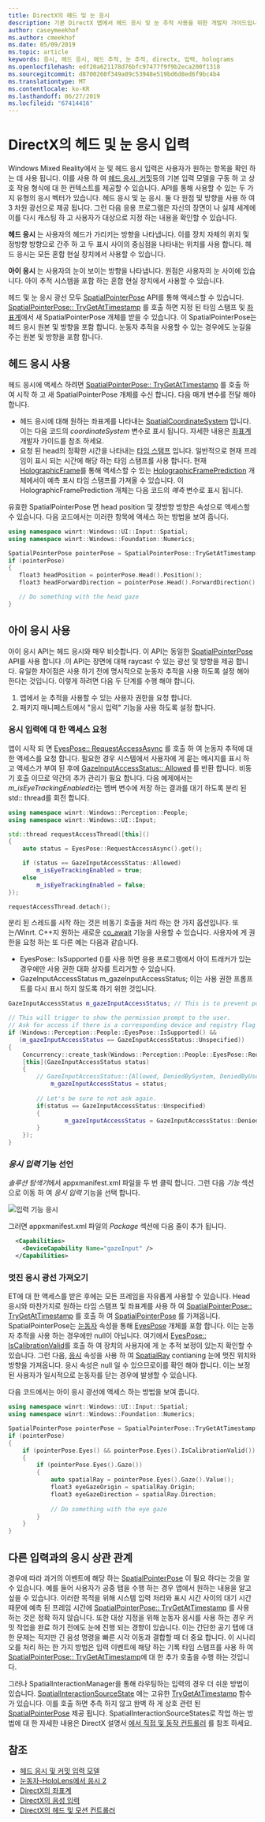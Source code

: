 ```yaml
---
title: DirectX의 헤드 및 눈 응시
description: 기본 DirectX 앱에서 헤드 응시 및 눈 추적 사용을 위한 개발자 가이드입니다.
author: caseymeekhof
ms.author: cmeekhof
ms.date: 05/09/2019
ms.topic: article
keywords: 응시, 헤드 응시, 헤드 추적, 눈 추적, directx, 입력, holograms
ms.openlocfilehash: edf20a621178d76bfc97477f9f9b2eca200f1318
ms.sourcegitcommit: d8700260f349a09c53948e519bd6d8ed6f9bc4b4
ms.translationtype: MT
ms.contentlocale: ko-KR
ms.lasthandoff: 06/27/2019
ms.locfileid: "67414416"
---
```

# <a name="head-and-eye-gaze-input-in-directx"></a>DirectX의 헤드 및 눈 응시 입력

Windows Mixed Reality에서 눈 및 헤드 응시 입력은 사용자가 원하는 항목을 확인 하는 데 사용 됩니다. 이를 사용 하 여 [헤드 응시, 커밋](gaze-and-commit.md)등의 기본 입력 모델을 구동 하 고 상호 작용 형식에 대 한 컨텍스트를 제공할 수 있습니다. API를 통해 사용할 수 있는 두 가지 유형의 응시 벡터가 있습니다. 헤드 응시 및 눈 응시.  둘 다 원점 및 방향을 사용 하 여 3 차원 광선으로 제공 됩니다. 그런 다음 응용 프로그램은 자신의 장면이 나 실제 세계에이를 다시 캐스팅 하 고 사용자가 대상으로 지정 하는 내용을 확인할 수 있습니다.

**헤드 응시** 는 사용자의 헤드가 가리키는 방향을 나타냅니다. 이를 장치 자체의 위치 및 정방향 방향으로 간주 하 고 두 표시 사이의 중심점을 나타내는 위치를 사용 합니다.  헤드 응시는 모든 혼합 현실 장치에서 사용할 수 있습니다.

**아이 응시** 는 사용자의 눈이 보이는 방향을 나타냅니다. 원점은 사용자의 눈 사이에 있습니다.  아이 추적 시스템을 포함 하는 혼합 현실 장치에서 사용할 수 있습니다.

헤드 및 눈 응시 광선 모두 [SpatialPointerPose](https://docs.microsoft.com/en-us/uwp/api/Windows.UI.Input.Spatial.SpatialPointerPose) API를 통해 액세스할 수 있습니다. [SpatialPointerPose:: TryGetAtTimestamp](https://docs.microsoft.com/en-us/uwp/api/windows.ui.input.spatial.spatialpointerpose.trygetattimestamp) 를 호출 하면 지정 된 타임 스탬프 및 [좌표계](coordinate-systems-in-directx.md)에서 새 SpatialPointerPose 개체를 받을 수 있습니다. 이 SpatialPointerPose는 헤드 응시 원본 및 방향을 포함 합니다. 눈동자 추적을 사용할 수 있는 경우에도 눈길을 주는 원본 및 방향을 포함 합니다.

## <a name="using-head-gaze"></a>헤드 응시 사용

헤드 응시에 액세스 하려면 [SpatialPointerPose:: TryGetAtTimestamp](https://docs.microsoft.com/en-us/uwp/api/windows.ui.input.spatial.spatialpointerpose.trygetattimestamp) 를 호출 하 여 시작 하 고 새 SpatialPointerPose 개체를 수신 합니다. 다음 매개 변수를 전달 해야 합니다.
 - 헤드 응시에 대해 원하는 좌표계를 나타내는 [SpatialCoordinateSystem](https://docs.microsoft.com/en-us/uwp/api/windows.perception.spatial.spatialcoordinatesystem) 입니다. 이는 다음 코드의 *coordinateSystem* 변수로 표시 됩니다. 자세한 내용은 [좌표계](coordinate-systems-in-directx.md) 개발자 가이드를 참조 하세요.
 - 요청 된 head의 정확한 시간을 나타내는 [타임 스탬프](https://docs.microsoft.com/en-us/uwp/api/windows.graphics.holographic.holographicframeprediction.timestamp#Windows_Graphics_Holographic_HolographicFramePrediction_Timestamp) 입니다.  일반적으로 현재 프레임이 표시 되는 시간에 해당 하는 타임 스탬프를 사용 합니다. 현재 [HolographicFrame](https://docs.microsoft.com/en-us/uwp/api/windows.graphics.holographic.holographicframe)를 통해 액세스할 수 있는 [HolographicFramePrediction](https://docs.microsoft.com/en-us/uwp/api/Windows.Graphics.Holographic.HolographicFramePrediction) 개체에서이 예측 표시 타임 스탬프를 가져올 수 있습니다.  이 HolographicFramePrediction 개체는 다음 코드의 *예측* 변수로 표시 됩니다.

 유효한 SpatialPointerPose 면 head position 및 정방향 방향은 속성으로 액세스할 수 있습니다.  다음 코드에서는 이러한 항목에 액세스 하는 방법을 보여 줍니다.

 ```cpp
using namespace winrt::Windows::UI::Input::Spatial;
using namespace winrt::Windows::Foundation::Numerics;

SpatialPointerPose pointerPose = SpatialPointerPose::TryGetAtTimestamp(coordinateSystem, prediction.Timestamp());
if (pointerPose)
{
    float3 headPosition = pointerPose.Head().Position();
    float3 headForwardDirection = pointerPose.Head().ForwardDirection();

    // Do something with the head gaze
}
```

## <a name="using-eye-gaze"></a>아이 응시 사용

아이 응시 API는 헤드 응시와 매우 비슷합니다.  이 API는 동일한 [SpatialPointerPose](https://docs.microsoft.com/en-us/uwp/api/Windows.UI.Input.Spatial.SpatialPointerPose) API를 사용 합니다 .이 API는 장면에 대해 raycast 수 있는 광선 및 방향을 제공 합니다.  유일한 차이점은 사용 하기 전에 명시적으로 눈동자 추적을 사용 하도록 설정 해야 한다는 것입니다. 이렇게 하려면 다음 두 단계를 수행 해야 합니다.
1. 앱에서 눈 추적을 사용할 수 있는 사용자 권한을 요청 합니다.
2. 패키지 매니페스트에서 "응시 입력" 기능을 사용 하도록 설정 합니다.

### <a name="requesting-access-to-gaze-input"></a>응시 입력에 대 한 액세스 요청
앱이 시작 되 면 [EyesPose:: RequestAccessAsync](https://docs.microsoft.com/en-us/uwp/api/windows.perception.people.eyespose.requestaccessasync#Windows_Perception_People_EyesPose_RequestAccessAsync) 를 호출 하 여 눈동자 추적에 대 한 액세스를 요청 합니다. 필요한 경우 시스템에서 사용자에 게 묻는 메시지를 표시 하 고 액세스가 부여 된 후에 [GazeInputAccessStatus:: Allowed](https://docs.microsoft.com/en-us/uwp/api/windows.ui.input.gazeinputaccessstatus) 를 반환 합니다. 비동기 호출 이므로 약간의 추가 관리가 필요 합니다. 다음 예제에서는 *m_isEyeTrackingEnabled*라는 멤버 변수에 저장 하는 결과를 대기 하도록 분리 된 std:: thread를 회전 합니다.

```cpp
using namespace winrt::Windows::Perception::People;
using namespace winrt::Windows::UI::Input;

std::thread requestAccessThread([this]()
{
    auto status = EyesPose::RequestAccessAsync().get();

    if (status == GazeInputAccessStatus::Allowed)
        m_isEyeTrackingEnabled = true;
    else
        m_isEyeTrackingEnabled = false;
});

requestAccessThread.detach();

```
분리 된 스레드를 시작 하는 것은 비동기 호출을 처리 하는 한 가지 옵션입니다.  또는/Winrt. C++지 원하는 새로운 [co_await](https://docs.microsoft.com/en-us/windows/uwp/cpp-and-winrt-apis/concurrency) 기능을 사용할 수 있습니다.
사용자에 게 권한을 요청 하는 또 다른 예는 다음과 같습니다.
-   EyesPose:: IsSupported ()를 사용 하면 응용 프로그램에서 아이 트래커가 있는 경우에만 사용 권한 대화 상자를 트리거할 수 있습니다.
-   GazeInputAccessStatus m_gazeInputAccessStatus; 이는 사용 권한 프롬프트를 다시 표시 하지 않도록 하기 위한 것입니다.

```cpp
GazeInputAccessStatus m_gazeInputAccessStatus; // This is to prevent popping up the permission prompt over and over again.

// This will trigger to show the permission prompt to the user.
// Ask for access if there is a corresponding device and registry flag did not disable it.
if (Windows::Perception::People::EyesPose::IsSupported() &&
   (m_gazeInputAccessStatus == GazeInputAccessStatus::Unspecified))
{ 
    Concurrency::create_task(Windows::Perception::People::EyesPose::RequestAccessAsync()).then(
    [this](GazeInputAccessStatus status)
    {
        // GazeInputAccessStatus::{Allowed, DeniedBySystem, DeniedByUser, Unspecified}
            m_gazeInputAccessStatus = status;
        
        // Let's be sure to not ask again.
        if(status == GazeInputAccessStatus::Unspecified)
        {
                m_gazeInputAccessStatus = GazeInputAccessStatus::DeniedBySystem;    
        }
    });
}

```


### <a name="declaring-the-gaze-input-capability"></a>*응시 입력* 기능 선언

*솔루션 탐색기*에서 appxmanifest.xml 파일을 두 번 클릭 합니다.  그런 다음 *기능* 섹션으로 이동 하 여 *응시 입력* 기능을 선택 합니다. 

![입력 기능 응시](images/gaze-input-capability.png)

그러면 appxmanifest.xml 파일의 *Package* 섹션에 다음 줄이 추가 됩니다.
```xml
  <Capabilities>
    <DeviceCapability Name="gazeInput" />
  </Capabilities>
```

### <a name="getting-the-eye-gaze-ray"></a>멋진 응시 광선 가져오기
ET에 대 한 액세스를 받은 후에는 모든 프레임을 자유롭게 사용할 수 있습니다.  Head 응시와 마찬가지로 원하는 타임 스탬프 및 좌표계를 사용 하 여 [SpatialPointerPose:: TryGetAtTimestamp](https://docs.microsoft.com/en-us/uwp/api/windows.ui.input.spatial.spatialpointerpose.trygetattimestamp) 를 호출 하 여 [SpatialPointerPose](https://docs.microsoft.com/en-us/uwp/api/Windows.UI.Input.Spatial.SpatialPointerPose) 를 가져옵니다. SpatialPointerPose는 [눈동자](https://docs.microsoft.com/en-us/uwp/api/windows.ui.input.spatial.spatialpointerpose.eyes) 속성을 통해 [EyesPose](https://docs.microsoft.com/en-us/uwp/api/windows.perception.people.eyespose) 개체를 포함 합니다. 이는 눈동자 추적을 사용 하는 경우에만 null이 아닙니다. 여기에서 [EyesPose:: IsCalibrationValid](https://docs.microsoft.com/en-us/uwp/api/windows.perception.people.eyespose.iscalibrationvalid#Windows_Perception_People_EyesPose_IsCalibrationValid)를 호출 하 여 장치의 사용자에 게 눈 추적 보정이 있는지 확인할 수 있습니다.  그런 다음, [응시](https://docs.microsoft.com/en-us/uwp/api/windows.perception.people.eyespose.gaze#Windows_Perception_People_EyesPose_Gaze) 속성을 사용 하 여 [SpatialRay](https://docs.microsoft.com/en-us/uwp/api/windows.perception.spatial.spatialray) contianing 눈에 멋진 위치와 방향을 가져옵니다. 응시 속성은 null 일 수 있으므로이를 확인 해야 합니다. 이는 보정 된 사용자가 일시적으로 눈동자를 닫는 경우에 발생할 수 있습니다.

다음 코드에서는 아이 응시 광선에 액세스 하는 방법을 보여 줍니다.

```cpp
using namespace winrt::Windows::UI::Input::Spatial;
using namespace winrt::Windows::Foundation::Numerics;

SpatialPointerPose pointerPose = SpatialPointerPose::TryGetAtTimestamp(coordinateSystem, prediction.Timestamp());
if (pointerPose)
{
    if (pointerPose.Eyes() && pointerPose.Eyes().IsCalibrationValid())
    {
        if (pointerPose.Eyes().Gaze())
        {
            auto spatialRay = pointerPose.Eyes().Gaze().Value();
            float3 eyeGazeOrigin = spatialRay.Origin;
            float3 eyeGazeDirection = spatialRay.Direction;
            
            // Do something with the eye gaze
        }
    }
}

```

## <a name="correlating-gaze-with-other-inputs"></a>다른 입력과의 응시 상관 관계

경우에 따라 과거의 이벤트에 해당 하는 [SpatialPointerPose](https://docs.microsoft.com/en-us/uwp/api/windows.ui.input.spatial.spatialpointerpose) 이 필요 하다는 것을 알 수 있습니다. 예를 들어 사용자가 공중 탭을 수행 하는 경우 앱에서 원하는 내용을 알고 싶을 수 있습니다. 이러한 목적을 위해 시스템 입력 처리와 표시 시간 사이의 대기 시간 때문에 예측 된 프레임 시간에 [SpatialPointerPose:: TryGetAtTimestamp](https://docs.microsoft.com/en-us/uwp/api/windows.ui.input.spatial.spatialpointerpose.trygetattimestamp) 를 사용 하는 것은 정확 하지 않습니다. 또한 대상 지정을 위해 눈동자 응시를 사용 하는 경우 커밋 작업을 완료 하기 전에도 눈에 진행 되는 경향이 있습니다. 이는 간단한 공기 탭에 대 한 문제는 적지만 긴 음성 명령을 빠른 시각 이동과 결합할 때 더 중요 합니다. 이 시나리오를 처리 하는 한 가지 방법은 입력 이벤트에 해당 하는 기록 타임 스탬프를 사용 하 여 [SpatialPointerPose:: TryGetAtTimestamp](https://docs.microsoft.com/en-us/uwp/api/windows.ui.input.spatial.spatialpointerpose.trygetattimestamp)에 대 한 추가 호출을 수행 하는 것입니다.  

그러나 SpatialInteractionManager을 통해 라우팅하는 입력의 경우 더 쉬운 방법이 있습니다. [SpatialInteractionSourceState](https://docs.microsoft.com/en-us/uwp/api/windows.ui.input.spatial.spatialinteractionsourcestate) 에는 고유한 [TryGetAtTimestamp](https://docs.microsoft.com/en-us/uwp/api/windows.ui.input.spatial.spatialinteractionsourcestate.trygetpointerpose) 함수가 있습니다. 이를 호출 하면 추측 하지 않고 완벽 하 게 상호 관련 된 [SpatialPointerPose](https://docs.microsoft.com/en-us/uwp/api/windows.ui.input.spatial.spatialpointerpose) 제공 됩니다. SpatialInteractionSourceStates로 작업 하는 방법에 대 한 자세한 내용은 DirectX 설명서 [에서 직접 및 동작 컨트롤러](hands-and-motion-controllers-in-directx.md) 를 참조 하세요.

## <a name="see-also"></a>참조
* [헤드 응시 및 커밋 입력 모델](gaze-and-commit.md)
* [눈동자-HoloLens에서 응시 2](eye-tracking.md)
* [DirectX의 좌표계](coordinate-systems-in-directx.md)
* [DirectX의 음성 입력](voice-input-in-directx.md)
* [DirectX의 헤드 및 모션 컨트롤러](hands-and-motion-controllers-in-directx.md)
